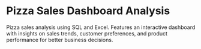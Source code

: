 # Pizza Sales Dashboard Analysis
 Pizza sales analysis using SQL and Excel. Features an interactive dashboard with insights on sales trends, customer preferences, and product performance for better business decisions.
